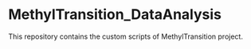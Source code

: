 # MethylTransition_DataAnalysis

This repository contains the custom scripts of MethylTransition project.
